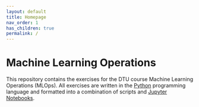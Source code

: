 ```yaml
---
layout: default
title: Homepage
nav_order: 1
has_children: true
permalink: /
---
```


# Machine Learning Operations
This repository contains the exercises for the DTU course Machine Learning Operations (MLOps). 
All exercises are written in the [Python](https://www.python.org/) programming language and formatted 
into a combination of scripts and [Jupyter Notebooks](https://jupyter.org/). 